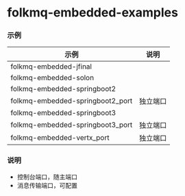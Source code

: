 # folkmq-embedded-examples


### 示例



| 示例                               | 说明         |
|----------------------------------|------------|
| folkmq-embedded-jfinal           |            |
| folkmq-embedded-solon            |            |
| folkmq-embedded-springboot2      |            |
| folkmq-embedded-springboot2_port | 独立端口       |
| folkmq-embedded-springboot3      |            |
| folkmq-embedded-springboot3_port | 独立端口       |
| folkmq-embedded-vertx_port       | 独立端口       |



### 说明

* 控制台端口，随主端口
* 消息传输端口，可配置